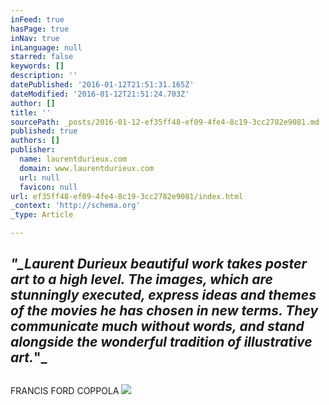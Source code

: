 ```yaml
---
inFeed: true
hasPage: true
inNav: true
inLanguage: null
starred: false
keywords: []
description: ''
datePublished: '2016-01-12T21:51:31.165Z'
dateModified: '2016-01-12T21:51:24.703Z'
author: []
title: ''
sourcePath: _posts/2016-01-12-ef35ff48-ef09-4fe4-8c19-3cc2782e9081.md
published: true
authors: []
publisher:
  name: laurentdurieux.com
  domain: www.laurentdurieux.com
  url: null
  favicon: null
url: ef35ff48-ef09-4fe4-8c19-3cc2782e9081/index.html
_context: 'http://schema.org'
_type: Article

---
```

## _"__Laurent Durieux beautiful work takes poster art to a high level. The images, which are stunningly executed, express ideas and themes of the movies he has chosen in new terms. They communicate much without words, and stand alongside the wonderful tradition of illustrative art_._"_

## 

FRANCIS FORD COPPOLA
![](http://static1.squarespace.com/static/51237ec3e4b0b5151b78f462/t/54f888c0e4b00d5c702b55c4/1425574083317/PULPFICTION-VAR.jpg?format=300w)